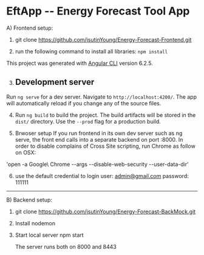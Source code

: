# EftApp -- Energy Forecast Tool App

A) Frontend setup:

  1) git clone https://github.com/jsutinYoung/Energy-Forecast-Frontend.git

  2) run the following command to install all libraries:
  `npm install`

  This project was generated with [Angular CLI](https://github.com/angular/angular-cli) version 6.2.5.

  3) ## Development server

  Run `ng serve` for a dev server. Navigate to `http://localhost:4200/`. The app will automatically reload if you change any of the source files.

  4) Run `ng build` to build the project. The build artifacts will be stored in the `dist/` directory. Use the `--prod` flag for a production build.


  5) Brwoser setup
  If you run frontend in its own dev server such as ng serve, the front end calls into a separate backend on port :8000.
  In order to disable complains of Cross Site scripting, run Chrome as follow on OSX:

  'open -a Google\ Chrome --args --disable-web-security --user-data-dir'

  6) use the default credential to login
    user: admin@gmail.com
    password: 111111
---------------------------------------------------------------------------------------------------------------

B) Backend setup:

 1) git clone https://github.com/jsutinYoung/Energy-Forecast-BackMock.git

 2) Install nodemon

 3) Start local server
    npm start
    
    The server runs both on 8000 and 8443









